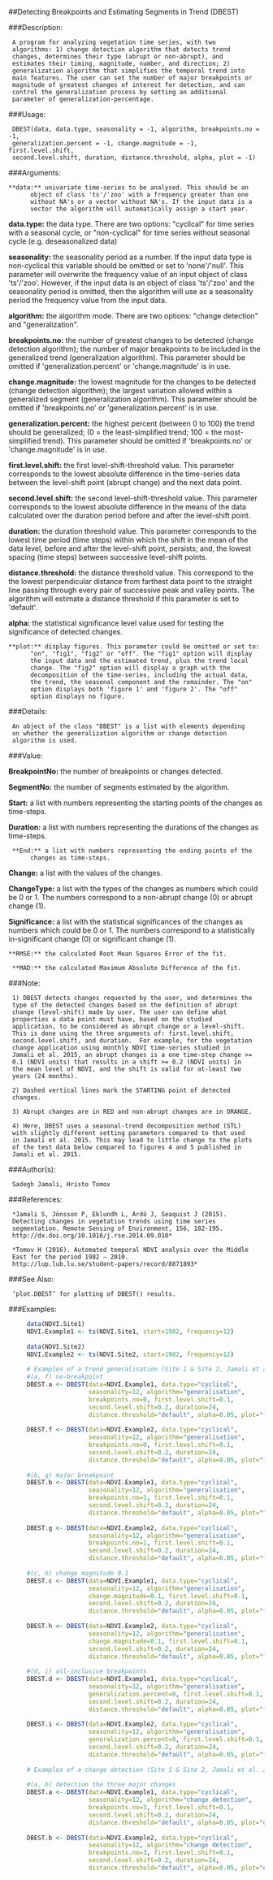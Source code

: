 ##Detecting Breakpoints and Estimating Segments in Trend (DBEST)

###Description:

     A program for analyzing vegetation time series, with two
     algorithms: 1) change detection algorithm that detects trend
     changes, determines their type (abrupt or non-abrupt), and
     estimates their timing, magnitude, number, and direction; 2)
     generalization algorithm that simplifies the temporal trend into
     main features. The user can set the number of major breakpoints or
     magnitude of greatest changes of interest for detection, and can
     control the generalization process by setting an additional
     parameter of generalization-percentage.

###Usage:

     DBEST(data, data.type, seasonality = -1, algorithm, breakpoints.no = -1, 
     generalization.percent = -1, change.magnitude = -1, first.level.shift, 
     second.level.shift, duration, distance.threshold, alpha, plot = -1)
     
###Arguments:

    **data:** univariate time-series to be analysed. This should be an
          object of class 'ts'/'zoo' with a frequency greater than one
          without NA's or a vector without NA's. If the input data is a
          vector the algorithm will automatically assign a start year.

**data.type:** the data type. There are two options: "cyclical" for time
          series with a seasonal cycle, or "non-cyclical" for time
          series without seasonal cycle (e.g. deseasonalized data)

**seasonality:** the seasonality period as a number. If the input data type
          is non-cyclical this variable should be omitted or set to
          'none'/'null'. This parameter will overwrite the frequency
          value of an input object of class 'ts'/'zoo'. However, if the
          input data is an object of class 'ts'/'zoo' and the
          seasonality period is omitted, then the algorithm will use as
          a seasonality period the frequency value from the input data.

**algorithm:** the algorithm mode. There are two options: "change
          detection" and "generalization".

**breakpoints.no:** the number of greatest changes to be detected (change
          detection algorithm); the number of major breakpoints to be
          included in the generalized trend (generalization algorithm).
          This parameter should be omitted if 'generalization.percent'
          or 'change.magnitude' is in use.

**change.magnitude:** the lowest magnitude for the changes to be detected
          (change detection algorithm); the largest variation allowed
          within a generalized segment (generalization algorithm). This
          parameter should be omitted if 'breakpoints.no' or
          'generalization.percent' is in use.

**generalization.percent:** the highest percent (between 0 to 100) the
          trend should be generalized; (0 = the least-simplified trend;
          100 = the most-simplified trend). This parameter should be
          omitted if 'breakpoints.no' or 'change.magnitude' is in use.

**first.level.shift:** the first level-shift-threshold value. This
          parameter corresponds to the lowest absolute difference in
          the time-series data between the level-shift point (abrupt
          change) and the next data point.

**second.level.shift:** the second level-shift-threshold value. This
          parameter corresponds to the lowest absolute difference in
          the means of the data calculated over the duration period
          before and after the level-shift point.

**duration:** the duration threshold value. This parameter corresponds to
          the lowest time period (time steps) within which the shift in
          the mean of the data level, before and after the level-shift
          point, persists; and, the lowest spacing (time steps) between
          successive level-shift points.

**distance.threshold:** the distance threshold value. This correspond to
          the the lowest perpendicular distance from farthest data
          point to the straight line passing through every pair of
          successive peak and valley points. The algorithm will
          estimate a distance threshold if this parameter is set to
          'default'.

   **alpha:** the statistical significance level value used for testing the
          significance of detected changes.

    **plot:** display figures. This parameter could be omitted or set to:
          "on", "fig1", "fig2" or "off". The "fig1" option will display
          the input data and the estimated trend, plus the trend local
          change. The "fig2" option will display a graph with the
          decomposition of the time-series, including the actual data,
          the trend, the seasonal component and the remainder. The "on"
          option displays both 'figure 1' and 'figure 2'. The "off"
          option displays no figure.

###Details:

     An object of the class "DBEST" is a list with elements depending
     on whether the generalization algorithm or change detection
     algorithm is used.

###Value:

**BreakpointNo:** the number of breakpoints or changes detected.

**SegmentNo:** the number of segments estimated by the algorithm.

   **Start:** a list with numbers representing the starting points of the
          changes as time-steps.

**Duration:** a list with numbers representing the durations of the changes
          as time-steps.

     **End:** a list with numbers representing the ending points of the
          changes as time-steps.

  **Change:** a list with the values of the changes.

**ChangeType:** a list with the types of the changes as numbers which could
          be 0 or 1. The numbers correspond to a non-abrupt change (0)
          or abrupt change (1).

**Significance:** a list with the statistical significances of the changes
          as numbers which could be 0 or 1. The numbers correspond to a
          statistically in-significant change (0) or significant change
          (1).

    **RMSE:** the calculated Root Mean Squares Error of the fit.

     **MAD:** the calculated Maximum Absolute Difference of the fit.

###Note:

     1) DBEST detects changes requested by the user, and determines the
     type of the detected changes based on the definition of abrupt
     change (level-shift) made by user. The user can define what
     properties a data point must have, based on the studied
     application, to be considered as abrupt change or a level-shift.
     This is done using the three arguments of: first.level.shift,
     second.level.shift, and duration.  For example, for the vegetation
     change application using monthly NDVI time-series studied in
     Jamali et al. 2015, an abrupt changes is a one time-step change >=
     0.1 (NDVI units) that results in a shift >= 0.2 (NDVI units) in
     the mean level of NDVI, and the shift is valid for at-least two
     years (24 months).

     2) Dashed vertical lines mark the STARTING point of detected
     changes.

     3) Abrupt changes are in RED and non-abrupt changes are in ORANGE.

     4) Here, DBEST uses a seasonal-trend decomposition method (STL)
     with slightly different setting parameters compared to that used
     in Jamali et al. 2015. This may lead to little change to the plots
     of the test data below compared to figures 4 and 5 published in
     Jamali et al. 2015.

###Author(s):

     Sadegh Jamali, Hristo Tomov

###References:

     *Jamali S, Jönsson P, Eklundh L, Ardö J, Seaquist J (2015).
     Detecting changes in vegetation trends using time series
     segmentation. Remote Sensing of Environment, 156, 182-195.
     http://dx.doi.org/10.1016/j.rse.2014.09.010*

     *Tomov H (2016). Automated temporal NDVI analysis over the Middle
     East for the period 1982 – 2010.
     http://lup.lub.lu.se/student-papers/record/8871893*

###See Also:

     ‘plot.DBEST’ for plotting of DBEST() results.

###Examples:
```R
     data(NDVI.Site1)
     NDVI.Example1 <- ts(NDVI.Site1, start=1982, frequency=12)
     
     data(NDVI.Site2)
     NDVI.Example2 <- ts(NDVI.Site2, start=1982, frequency=12)
     
     # Examples of a trend generalisation (Site 1 & Site 2, Jamali et al. 2015)
     #(a, f) no-breakpoint
     DBEST.a <- DBEST(data=NDVI.Example1, data.type="cyclical", 
                      seasonality=12, algorithm="generalisation", 
                      breakpoints.no=0, first.level.shift=0.1, 
                      second.level.shift=0.2, duration=24, 
                      distance.threshold="default", alpha=0.05, plot="fig1")
     
     DBEST.f <- DBEST(data=NDVI.Example2, data.type="cyclical", 
                      seasonality=12, algorithm="generalisation", 
                      breakpoints.no=0, first.level.shift=0.1, 
                      second.level.shift=0.2, duration=24, 
                      distance.threshold="default", alpha=0.05, plot="fig1")
     
     #(b, g) major breakpoint
     DBEST.b <- DBEST(data=NDVI.Example1, data.type="cyclical", 
                      seasonality=12, algorithm="generalisation", 
                      breakpoints.no=1, first.level.shift=0.1, 
                      second.level.shift=0.2, duration=24, 
                      distance.threshold="default", alpha=0.05, plot="fig1")
     
     DBEST.g <- DBEST(data=NDVI.Example2, data.type="cyclical", 
                      seasonality=12, algorithm="generalisation", 
                      breakpoints.no=1, first.level.shift=0.1, 
                      second.level.shift=0.2, duration=24, 
                      distance.threshold="default", alpha=0.05, plot="fig1")
     
     #(c, h) change magnitude 0.1
     DBEST.c <- DBEST(data=NDVI.Example1, data.type="cyclical", 
                      seasonality=12, algorithm="generalisation", 
                      change.magnitude=0.1, first.level.shift=0.1, 
                      second.level.shift=0.2, duration=24, 
                      distance.threshold="default", alpha=0.05, plot="fig1")
     
     DBEST.h <- DBEST(data=NDVI.Example2, data.type="cyclical", 
                      seasonality=12, algorithm="generalisation", 
                      change.magnitude=0.1, first.level.shift=0.1, 
                      second.level.shift=0.2, duration=24, 
                      distance.threshold="default", alpha=0.05, plot="fig1")
     
     #(d, i) all-inclusive breakpoints
     DBEST.d <- DBEST(data=NDVI.Example1, data.type="cyclical", 
                      seasonality=12, algorithm="generalisation", 
                      generalization.percent=0, first.level.shift=0.1, 
                      second.level.shift=0.2, duration=24, 
                      distance.threshold="default", alpha=0.05, plot="fig1")
     
     DBEST.i <- DBEST(data=NDVI.Example2, data.type="cyclical", 
                      seasonality=12, algorithm="generalisation", 
                      generalization.percent=0, first.level.shift=0.1, 
                      second.level.shift=0.2, duration=24, 
                      distance.threshold="default", alpha=0.05, plot="fig1")
     
     # Examples of a change detection (Site 1 & Site 2, Jamali et al. 2015)
     
     #(a, b) detection the three major changes
     DBEST.a <- DBEST(data=NDVI.Example1, data.type="cyclical", 
                      seasonality=12, algorithm="change detection", 
                      breakpoints.no=3, first.level.shift=0.1, 
                      second.level.shift=0.2, duration=24, 
                      distance.threshold="default", alpha=0.05, plot="on")
     
     DBEST.b <- DBEST(data=NDVI.Example2, data.type="cyclical", 
                      seasonality=12, algorithm="change detection", 
                      breakpoints.no=3, first.level.shift=0.1, 
                      second.level.shift=0.2, duration=24, 
                      distance.threshold="default", alpha=0.05, plot="on")
```
     
